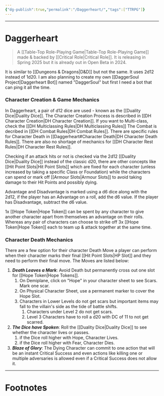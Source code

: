```yaml
---
{"dg-publish":true,"permalink":"/Daggerheart/","tags":["TTRPG"]}
---
```



---
# Daggerheart
> A [[Table-Top Role-Playing Game\|Table-Top Role-Playing Game]] made & backed by [[Critical Role\|Critical Role]]. It is releasing in Spring 2025 but it is already out in Open Beta in 2024.

It is similar to [[Dungeons & Dragons\|D&D]] but not the same. It uses 2d12 instead of 1d20. I am also planning to create my own [[DaggerSoul Project\|Daggerheart Bot]] named "DaggerSoul" but first I need a bot that can ping it all the time.

### Character Creation & Game Mechanics
In Daggerheart, a pair of d12 dice are used - known as the [[Duality Dice\|Duality Dice]].
The Character Creation Process is described in [[DH Character Creation\|DH Character Creation]].
If you want to Multi-class, check the [[DH Multiclassing Rules\|DH Multiclassing Rules]]
The Combat is decribed in [[DH Combat Rules\|DH Combat Rules]].
There are specific rules for Character Death in [[Daggerheart#Character Death\|DH Character Death Rules]].
There are also no shortage of mechanics for [[DH Character Rest Rules\|DH Character Rest Rules]].

Checking if an attack hits or not is checked via the 2d12 [[Duality Dice\|Duality Dice]] instead of the classic d20, there are other concepts like [[Hit Point Slots\|Hit Point Slots]] which are fixed for each character (unless increased by taking a specific Class or Foundation) while the characters can spend or mark off [[Armour Slots\|Armour Slots]] to avoid taking damage to their Hit Points and possibly dying. 

Advantage and Disadvantage is marked using a d6 dice along with the 2d12, if the player has an Advantage on a roll, add the d6 value. If the player has Disadvantage, subtract the d6 value.

1x [[Hope Token\|Hope Token]] can be spent by any character to give another character apart from themselves an advantage on their rolls. 
Whereas any pair of characters can choose to strike off 3x [[Hope Token\|Hope Token]] each to team up & attack together at the same time.

### Character Death Mechanics
There are a few option for their character Death Move a player can perform when their character marks their final [[Hit Point Slots\|HP Slot]] and they need to perform their final move. The Moves are listed below:
1. ***Death Leaves a Mark***: Avoid Death but permanently cross out one slot for [[Hope Token\|Hope Tokens]].
	1. On Demiplane, click on "Hope" in your character sheet to see Scars. Mark one scar.
	2. On Physical Character Sheet, use a permanent marker to cover the Hope Slot.
	3. Characters in Lower Levels do not get scars but important items may fall to the villain's side as the tide of battle shifts.
		1. Characters under Level 2 do not get scars.
		2. Level 3 Characters have to roll a d20 with DC of 11 to not get scarred.
2. ***The Dice have Spoken***: Roll the [[Duality Dice\|Duality Dice]] to see whether the character lives or passes.
	1. if the Dice roll higher with Hope, Character Lives.
	2. if the Dice roll higher with Fear, Character Dies.
3. ***Blaze of Glory***: The Dying Character can commit to one action that will be an instant Critical Success and even actions like killing one or multiple adversaries is allowed even if a Critical Success does not allow it.

---
# Footnotes